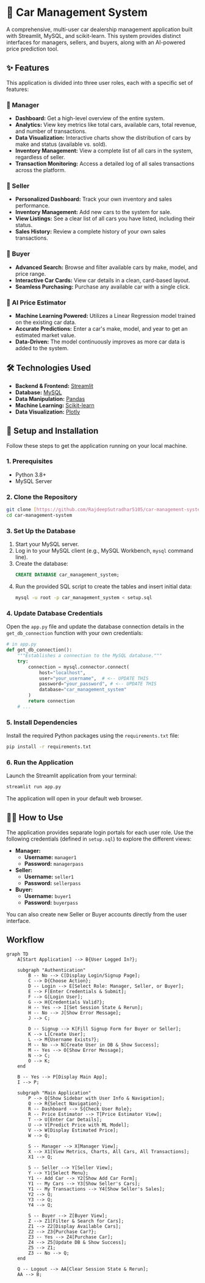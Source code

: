 # 🚗 Car Management System

A comprehensive, multi-user car dealership management application built with Streamlit, MySQL, and scikit-learn. This system provides distinct interfaces for managers, sellers, and buyers, along with an AI-powered price prediction tool.

## ✨ Features

This application is divided into three user roles, each with a specific set of features:

### 👑 Manager
- **Dashboard:** Get a high-level overview of the entire system.
- **Analytics:** View key metrics like total cars, available cars, total revenue, and number of transactions.
- **Data Visualization:** Interactive charts show the distribution of cars by make and status (available vs. sold).
- **Inventory Management:** View a complete list of all cars in the system, regardless of seller.
- **Transaction Monitoring:** Access a detailed log of all sales transactions across the platform.

### 🏪 Seller
- **Personalized Dashboard:** Track your own inventory and sales performance.
- **Inventory Management:** Add new cars to the system for sale.
- **View Listings:** See a clear list of all cars you have listed, including their status.
- **Sales History:** Review a complete history of your own sales transactions.

### 🛒 Buyer
- **Advanced Search:** Browse and filter available cars by make, model, and price range.
- **Interactive Car Cards:** View car details in a clean, card-based layout.
- **Seamless Purchasing:** Purchase any available car with a single click.

### 🤖 AI Price Estimator
- **Machine Learning Powered:** Utilizes a Linear Regression model trained on the existing car data.
- **Accurate Predictions:** Enter a car's make, model, and year to get an estimated market value.
- **Data-Driven:** The model continuously improves as more car data is added to the system.

## 🛠️ Technologies Used

- **Backend & Frontend:** [Streamlit](https://streamlit.io/)
- **Database:** [MySQL](https://www.mysql.com/)
- **Data Manipulation:** [Pandas](https://pandas.pydata.org/)
- **Machine Learning:** [Scikit-learn](https://scikit-learn.org/)
- **Data Visualization:** [Plotly](https://plotly.com/)

## 🚀 Setup and Installation

Follow these steps to get the application running on your local machine.

### 1. Prerequisites
- Python 3.8+
- MySQL Server

### 2. Clone the Repository
```bash
git clone [https://github.com/RajdeepSutradhar5105/car-management-system.git](https://github.com/RajdeepSutradhar5105/car-management-system.git)
cd car-management-system
```

### 3. Set Up the Database
1.  Start your MySQL server.
2.  Log in to your MySQL client (e.g., MySQL Workbench, `mysql` command line).
3.  Create the database:
    ```sql
    CREATE DATABASE car_management_system;
    ```
4.  Run the provided SQL script to create the tables and insert initial data:
    ```bash
    mysql -u root -p car_management_system < setup.sql
    ```

### 4. Update Database Credentials
Open the `app.py` file and update the database connection details in the `get_db_connection` function with your own credentials:

```python
# in app.py
def get_db_connection():
    """Establishes a connection to the MySQL database."""
    try:
        connection = mysql.connector.connect(
            host="localhost",
            user="your_username",  # <-- UPDATE THIS
            password="your_password", # <-- UPDATE THIS
            database="car_management_system"
        )
        return connection
    # ...
```

### 5. Install Dependencies
Install the required Python packages using the `requirements.txt` file:
```bash
pip install -r requirements.txt
```

### 6. Run the Application
Launch the Streamlit application from your terminal:
```bash
streamlit run app.py
```
The application will open in your default web browser.

## 🧑‍💻 How to Use

The application provides separate login portals for each user role. Use the following credentials (defined in `setup.sql`) to explore the different views:

-   **Manager:**
    -   **Username:** `manager1`
    -   **Password:** `managerpass`
-   **Seller:**
    -   **Username:** `seller1`
    -   **Password:** `sellerpass`
-   **Buyer:**
    -   **Username:** `buyer1`
    -   **Password:** `buyerpass`

You can also create new Seller or Buyer accounts directly from the user interface.

## Workflow

```mermaid
graph TD
    A[Start Application] --> B{User Logged In?};

    subgraph "Authentication"
        B -- No --> C[Display Login/Signup Page];
        C --> D{Choose Action};
        D -- Login --> E[Select Role: Manager, Seller, or Buyer];
        E --> F[Enter Credentials & Submit];
        F --> G[Login User];
        G --> H{Credentials Valid?};
        H -- Yes --> I[Set Session State & Rerun];
        H -- No --> J[Show Error Message];
        J --> C;

        D -- Signup --> K[Fill Signup Form for Buyer or Seller];
        K --> L[Create User];
        L --> M{Username Exists?};
        M -- No --> N[Create User in DB & Show Success];
        M -- Yes --> O[Show Error Message];
        N --> C;
        O --> K;
    end

    B -- Yes --> P[Display Main App];
    I --> P;

    subgraph "Main Application"
        P --> Q[Show Sidebar with User Info & Navigation];
        Q --> R{Select Navigation};
        R -- Dashboard --> S{Check User Role};
        R -- Price Estimator --> T[Price Estimator View];
        T --> U[Enter Car Details];
        U --> V[Predict Price with ML Model];
        V --> W[Display Estimated Price];
        W --> Q;

        S -- Manager --> X[Manager View];
        X --> X1[View Metrics, Charts, All Cars, All Transactions];
        X1 --> Q;

        S -- Seller --> Y[Seller View];
        Y --> Y1{Select Menu};
        Y1 -- Add Car --> Y2[Show Add Car Form];
        Y1 -- My Cars --> Y3[Show Seller's Cars];
        Y1 -- My Transactions --> Y4[Show Seller's Sales];
        Y2 --> Q;
        Y3 --> Q;
        Y4 --> Q;

        S -- Buyer --> Z[Buyer View];
        Z --> Z1[Filter & Search for Cars];
        Z1 --> Z2[Display Available Cars];
        Z2 --> Z3{Purchase Car?};
        Z3 -- Yes --> Z4[Purchase Car];
        Z4 --> Z5[Update DB & Show Success];
        Z5 --> Z1;
        Z3 -- No --> Q;
    end

    Q -- Logout --> AA[Clear Session State & Rerun];
    AA --> B;
